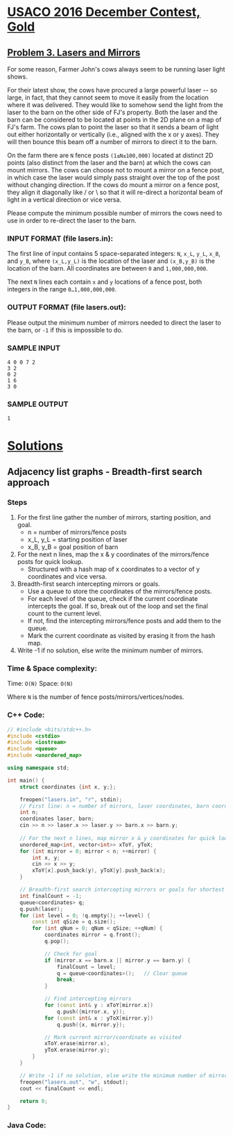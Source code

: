 # [USACO 2016 December Contest, Gold](http://www.usaco.org/index.php?page=dec16results)
## [Problem 3. Lasers and Mirrors](http://www.usaco.org/index.php?page=viewproblem2&cpid=671)

For some reason, Farmer John's cows always seem to be running laser light shows.

For their latest show, the cows have procured a large powerful laser -- so large, in fact, that they cannot seem to move it easily from the location where it was delivered. They would like to somehow send the light from the laser to the barn on the other side of FJ's property. Both the laser and the barn can be considered to be located at points in the 2D plane on a map of FJ's farm. The cows plan to point the laser so that it sends a beam of light out either horizontally or vertically (i.e., aligned with the x or y axes). They will then bounce this beam off a number of mirrors to direct it to the barn.

On the farm there are `N` fence posts `(1≤N≤100,000)` located at distinct 2D points (also distinct from the laser and the barn) at which the cows can mount mirrors. The cows can choose not to mount a mirror on a fence post, in which case the laser would simply pass straight over the top of the post without changing direction. If the cows do mount a mirror on a fence post, they align it diagonally like / or \ so that it will re-direct a horizontal beam of light in a vertical direction or vice versa.

Please compute the minimum possible number of mirrors the cows need to use in order to re-direct the laser to the barn.

### INPUT FORMAT (file lasers.in):
The first line of input contains 5 space-separated integers: `N`, `x_L`, `y_L`, `x_B`, and `y_B`, where `(x_L,y_L)` is the location of the laser and `(x_B,y_B)` is the location of the barn. All coordinates are between `0` and `1,000,000,000`.

The next `N` lines each contain `x` and `y` locations of a fence post, both integers in the range `0…1,000,000,000`.

### OUTPUT FORMAT (file lasers.out):

Please output the minimum number of mirrors needed to direct the laser to the barn, or `-1` if this is impossible to do.

### SAMPLE INPUT
```
4 0 0 7 2
3 2
0 2
1 6
3 0
```

### SAMPLE OUTPUT
```
1
```

# [Solutions](https://github.com/Reddimus/USACO_notes/tree/main/Graphs/Gold/P3_2016-Lasers_And_Mirrors)

## Adjacency list graphs - Breadth-first search approach

### Steps
1. For the first line gather the number of mirrors, starting position, and goal.
    - n = number of mirrors/fence posts
    - x_L, y_L = starting position of laser
    - x_B, y_B = goal position of barn
2. For the next n lines, map the x & y coordinates of the mirrors/fence posts for quick lookup.
    - Structured with a hash map of x coordinates to a vector of y coordinates and vice versa.
3. Breadth-first search intercepting mirrors or goals.
    - Use a queue to store the coordinates of the mirrors/fence posts.
    - For each level of the queue, check if the current coordinate intercepts the goal. If so, break out of the loop and set the final count to the current level.
    - If not, find the intercepting mirrors/fence posts and add them to the queue.
    - Mark the current coordinate as visited by erasing it from the hash map.
4. Write -1 if no solution, else write the minimum number of mirrors.

### Time & Space complexity:
Time: `O(N)`
Space: `O(N)`

Where `N` is the number of fence posts/mirrors/vertices/nodes.

### C++ Code:
```cpp
// #include <bits/stdc++.h>
#include <cstdio>
#include <iostream>
#include <queue>
#include <unordered_map>

using namespace std;

int main() {
    struct coordinates {int x, y;};

    freopen("lasers.in", "r", stdin);
    // First line: n = number of mirrors, laser coordinates, barn coordinates
    int n;
    coordinates laser, barn;
    cin >> n >> laser.x >> laser.y >> barn.x >> barn.y;
    
    // For the next n lines, map mirror x & y coordinates for quick lookup
    unordered_map<int, vector<int>> xToY, yToX;
    for (int mirror = 0; mirror < n; ++mirror) {
        int x, y;
        cin >> x >> y;
        xToY[x].push_back(y), yToX[y].push_back(x);
    }

    // Breadth-first search intercepting mirrors or goals for shortest path
    int finalCount = -1;
    queue<coordinates> q;
    q.push(laser);
    for (int level = 0; !q.empty(); ++level) {
        const int qSize = q.size();
        for (int qNum = 0; qNum < qSize; ++qNum) {
            coordinates mirror = q.front();
            q.pop();

            // Check for goal
            if (mirror.x == barn.x || mirror.y == barn.y) {
                finalCount = level;
                q = queue<coordinates>();   // Clear queue
                break;
            }

            // Find intercepting mirrors
            for (const int& y : xToY[mirror.x])
                q.push({mirror.x, y});
            for (const int& x : yToX[mirror.y])
                q.push({x, mirror.y});

            // Mark current mirror/coordinate as visited
            xToY.erase(mirror.x),
            yToX.erase(mirror.y);
        }
    }

    // Write -1 if no solution, else write the minimum number of mirrors
    freopen("lasers.out", "w", stdout);
    cout << finalCount << endl;

    return 0;
}
```

### Java Code:
```java
```